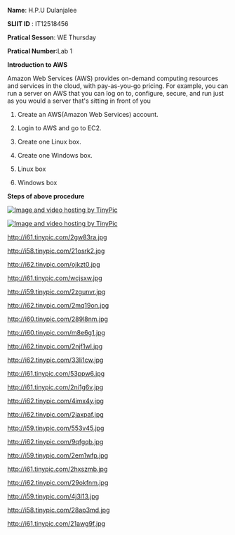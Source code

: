 **Name**: H.P.U Dulanjalee

**SLIIT ID** : IT12518456

**Pratical Sesson**: WE Thursday

**Pratical Number**:Lab 1


 **Introduction to AWS**
 
 Amazon Web Services (AWS) provides on-demand computing resources and services in the cloud, with pay-as-you-go pricing. For example, you can run a server on AWS that you can log on to, configure, secure, and run just as you would a server that's sitting in front of you
 


1.	Create an AWS(Amazon Web Services) account.

2.	Login to AWS and go to EC2.

3.	Create one Linux box.

4.	Create one Windows box.

5.	Linux box

6.  Windows box

 **Steps of above procedure** 
 
 <a href="http://tinypic.com?ref=2gw83ra" target="_blank"><img src="http://i61.tinypic.com/2gw83ra.jpg" border="0" alt="Image and video hosting by TinyPic"></a>
 <P><a href="http://tinypic.com?ref=21osrk2" target="_blank"><img src="http://i58.tinypic.com/21osrk2.jpg" border="0" alt="Image and video hosting by TinyPic"></a></p>
 
 
 
 http://i61.tinypic.com/2gw83ra.jpg
 
 
 http://i58.tinypic.com/21osrk2.jpg
 
 http://i62.tinypic.com/ojkzt0.jpg
 
 http://i61.tinypic.com/wcjsxw.jpg
 
 http://i59.tinypic.com/2zgunvr.jpg
 
 http://i62.tinypic.com/2mq19on.jpg
 
 http://i60.tinypic.com/289l8nm.jpg
 
 http://i60.tinypic.com/m8e6g1.jpg
 
 http://i62.tinypic.com/2njf1wl.jpg
 
 http://i62.tinypic.com/33li1cw.jpg
 
 http://i61.tinypic.com/53ppw6.jpg
 
 http://i61.tinypic.com/2ni1g6v.jpg
 
 http://i62.tinypic.com/4imx4y.jpg
 
 http://i62.tinypic.com/2jaxpaf.jpg
 
 http://i59.tinypic.com/553v45.jpg
 
 http://i62.tinypic.com/9qfgqb.jpg
 
 http://i59.tinypic.com/2em1wfp.jpg
 
 http://i61.tinypic.com/2hxszmb.jpg
 
 http://i62.tinypic.com/29okfnm.jpg
 
 http://i59.tinypic.com/4j3l13.jpg
 
 http://i58.tinypic.com/28ap3md.jpg
 
 http://i61.tinypic.com/21awg9f.jpg
 
 
 




